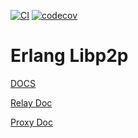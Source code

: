 [![CI](https://github.com/helium/erlang-libp2p/actions/workflows/ci.yml/badge.svg)](https://github.com/helium/erlang-libp2p/actions/workflows/ci.yml)
[![codecov](https://codecov.io/gh/helium/erlang-libp2p/branch/master/graph/badge.svg)](https://codecov.io/gh/helium/erlang-libp2p)

# Erlang Libp2p

<a href="https://helium.github.io/erlang-libp2p/">DOCS</a>

<a href="doc/relay.md">Relay Doc</a>

<a href="doc/proxy.md">Proxy Doc</a>
